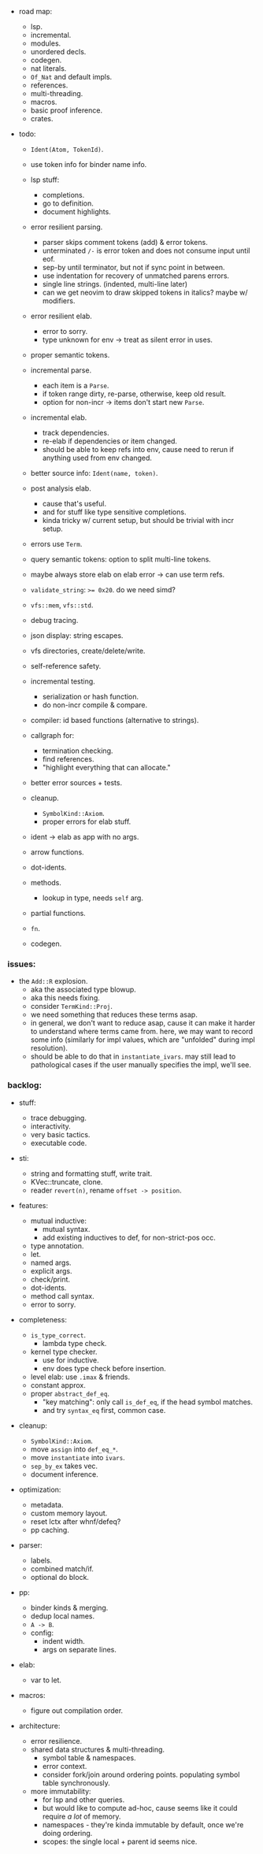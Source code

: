 
- road map:
    - lsp.
    - incremental.
    - modules.
    - unordered decls.
    - codegen.
    - nat literals.
    - `Of_Nat` and default impls.
    - references.
    - multi-threading.
    - macros.
    - basic proof inference.
    - crates.


- todo:
    - `Ident(Atom, TokenId)`.
    - use token info for binder name info.
    - lsp stuff:
        - completions.
        - go to definition.
        - document highlights.
    - error resilient parsing.
        - parser skips comment tokens (add) & error tokens.
        - unterminated `/-` is error token and does not consume input until eof.
        - sep-by until terminator, but not if sync point in between.
        - use indentation for recovery of unmatched parens errors.
        - single line strings. (indented, multi-line later)
        - can we get neovim to draw skipped tokens in italics? maybe w/ modifiers.
    - error resilient elab.
        - error to sorry.
        - type unknown for env -> treat as silent error in uses.
    - proper semantic tokens.
    - incremental parse.
        - each item is a `Parse`.
        - if token range dirty, re-parse, otherwise, keep old result.
        - option for non-incr -> items don't start new `Parse`.
    - incremental elab.
        - track dependencies.
        - re-elab if dependencies or item changed.
        - should be able to keep refs into env,
          cause need to rerun if anything used from env changed.

    - better source info: `Ident(name, token)`.
    - post analysis elab.
        - cause that's useful.
        - and for stuff like type sensitive completions.
        - kinda tricky w/ current setup, but should be trivial with incr setup.
    - errors use `Term`.
    - query semantic tokens: option to split multi-line tokens.
    - maybe always store elab on elab error -> can use term refs.
    - `validate_string`: `>= 0x20`. do we need simd?
    - `vfs::mem`, `vfs::std`.
    - debug tracing.
    - json display: string escapes.
    - vfs directories, create/delete/write.
    - self-reference safety.
    - incremental testing.
        - serialization or hash function.
        - do non-incr compile & compare.
    - compiler: id based functions (alternative to strings).
    - callgraph for:
        - termination checking.
        - find references.
        - "highlight everything that can allocate."
    - better error sources + tests.

    - cleanup.
        - `SymbolKind::Axiom`.
        - proper errors for elab stuff.

    - ident -> elab as app with no args.
    - arrow functions.
    - dot-idents.
    - methods.
        - lookup in type, needs `self` arg.
    - partial functions.
    - `fn`.
    - codegen.


### issues:

- the `Add::R` explosion.
    - aka the associated type blowup.
    - aka this needs fixing.
    - consider `TermKind::Proj`.
    - we need something that reduces these terms asap.
    - in general, we don't want to reduce asap, cause it can make it harder
      to understand where terms came from.
      here, we may want to record some info (similarly for impl values,
      which are "unfolded" during impl resolution).
    - should be able to do that in `instantiate_ivars`. may still lead to
      pathological cases if the user manually specifies the impl, we'll see.


### backlog:

- stuff:
    - trace debugging.
    - interactivity.
    - very basic tactics.
    - executable code.

- sti:
    - string and formatting stuff, write trait.
    - KVec::truncate, clone.
    - reader `revert(n)`, rename `offset -> position`.

- features:
    - mutual inductive:
        - mutual syntax.
        - add existing inductives to def, for non-strict-pos occ.
    - type annotation.
    - let.
    - named args.
    - explicit args.
    - check/print.
    - dot-idents.
    - method call syntax.
    - error to sorry.

- completeness:
    - `is_type_correct`.
        - lambda type check.
    - kernel type checker.
        - use for inductive.
        - env does type check before insertion.
    - level elab: use `.imax` & friends.
    - constant approx.
    - proper `abstract_def_eq`.
        - "key matching": only call `is_def_eq`, if the head symbol matches.
        - and try `syntax_eq` first, common case.

- cleanup:
    - `SymbolKind::Axiom`.
    - move `assign` into `def_eq_*`.
    - move `instantiate` into `ivars`.
    - `sep_by_ex` takes vec.
    - document inference.

- optimization:
    - metadata.
    - custom memory layout.
    - reset lctx after whnf/defeq?
    - pp caching.

- parser:
    - labels.
    - combined match/if.
    - optional do block.

- pp:
    - binder kinds & merging.
    - dedup local names.
    - `A -> B`.
    - config:
        - indent width.
        - args on separate lines.

- elab:
    - var to let.

- macros:
    - figure out compilation order.

- architecture:
    - error resilience.
    - shared data structures & multi-threading.
        - symbol table & namespaces.
        - error context.
        - consider fork/join around ordering points.
          populating symbol table synchronously.
    - more immutability:
        - for lsp and other queries.
        - but would like to compute ad-hoc, cause seems
          like it could require *a lot* of memory.
        - namespaces - they're kinda immutable by default,
          once we're doing ordering.
        - scopes: the single local + parent id seems nice.

